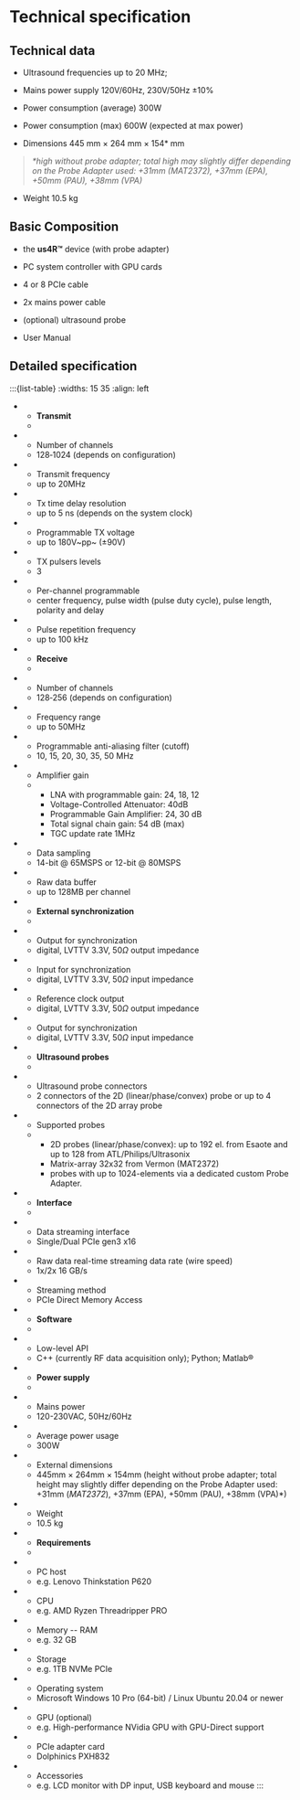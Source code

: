 # Technical specification

## Technical data

-   Ultrasound frequencies up to 20 MHz;

-   Mains power supply 120V/60Hz, 230V/50Hz ±10%

-   Power consumption (average) 300W

-   Power consumption (max) 600W (expected at max power)

-   Dimensions 445 mm × 264 mm × 154\* mm

> *\*high without probe adapter; total high may slightly differ
> depending on the Probe Adapter used: +31mm (MAT2372), +37mm (EPA),
> +50mm (PAU), +38mm (VPA)*

-   Weight 10.5 kg

## Basic Composition

-   the **us4R™** device (with probe adapter)

-   PC system controller with GPU cards

-   4 or 8 PCIe cable

-   2x mains power cable

-   (optional) ultrasound probe

-   User Manual

## Detailed specification

:::{list-table} 
:widths: 15 35
:align: left
* - **Transmit**
  - 
* - Number of channels
  - 128‑1024 (depends on configuration)
* - Transmit frequency
  - up to 20MHz
* - Tx time delay resolution
  - up to 5 ns (depends on the system clock)
* - Programmable TX voltage
  - up to 180V~pp~ (±90V) 
* - TX pulsers levels
  - 3
* - Per-channel programmable
  - center frequency, pulse width (pulse duty cycle), pulse length, polarity and delay
* - Pulse repetition frequency
  - up to 100 kHz
* - **Receive**
  - 
* - Number of channels
  - 128‑256 (depends on configuration) 
* - Frequency range
  - up to 50MHz
* - Programmable anti-aliasing filter (cutoff)
  - 10, 15, 20, 30, 35, 50 MHz 
* - Amplifier gain
  - 
    - LNA with programmable gain: 24, 18, 12 
    - Voltage-Controlled Attenuator: 40dB 
    - Programmable Gain Amplifier: 24, 30 dB 
    - Total signal chain gain: 54 dB (max) 
    - TGC update rate 1MHz
* - Data sampling
  - 14-bit @ 65MSPS or 12-bit @ 80MSPS
* - Raw data buffer
  - up to 128MB per channel
* - **External synchronization**
  - 
* - Output for synchronization
  - digital, LVTTV 3.3V, 50$\Omega$ output impedance
* - Input for synchronization
  - digital, LVTTV 3.3V, 50$\Omega$ input impedance
* - Reference clock output
  - digital, LVTTV 3.3V, 50$\Omega$ output impedance
* - Output for synchronization
  - digital, LVTTV 3.3V, 50$\Omega$ input impedance
* - **Ultrasound probes**
  - 
* - Ultrasound probe connectors
  -  2 connectors of the 2D (linear/phase/convex) probe or up to 4 connectors of the 2D array probe
* - Supported probes
  -
    - 2D probes (linear/phase/convex): up to 192 el. from Esaote and up to 128 from ATL/Philips/Ultrasonix
    - Matrix-array 32x32 from Vermon (MAT2372)
    - probes with up to 1024-elements via a dedicated custom Probe Adapter.
* - **Interface**
  - 
* - Data streaming interface
  - Single/Dual PCIe gen3 x16
* - Raw data real-time streaming data rate (wire speed)
  - 1x/2x 16 GB/s 
* - Streaming method
  - PCIe Direct Memory Access
* - **Software**
  - 
* - Low-level API
  - C++ (currently RF data acquisition only); Python; Matlab® 
* - **Power supply**
  - 
* - Mains power
  - 120-230VAC, 50Hz/60Hz
* - Average power usage
  - 300W
* - External dimensions
  - 445mm × 264mm × 154mm  (height without probe adapter; total height may slightly differ depending on the Probe Adapter used: +31mm (*MAT2372*), +37mm (EPA), +50mm (PAU), +38mm (VPA)*)
* - Weight
  - 10.5 kg
* - **Requirements**
  - 
* - PC host
  - e.g. Lenovo Thinkstation P620
* - CPU
  - e.g. AMD Ryzen Threadripper PRO
* - Memory -- RAM
  - e.g. 32 GB
* - Storage
  - e.g. 1TB NVMe PCIe
* - Operating system
  - Microsoft Windows 10 Pro (64-bit) / Linux Ubuntu 20.04 or newer
* - GPU (optional)
  - e.g. High-performance NVidia GPU with GPU-Direct support
* - PCIe adapter card
  - Dolphinics PXH832
* - Accessories
  - e.g. LCD monitor with DP input, USB keyboard and mouse
:::
